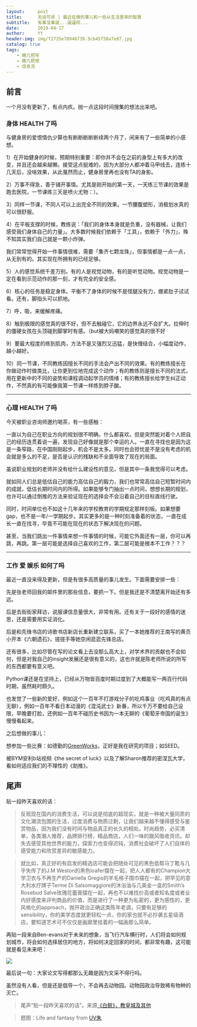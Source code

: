 ```yaml
---
layout:     post
title:      无话可说 | 最近在做的事儿和一些从生活里来的智慧
subtitle:   有事没事就...逼逼呗...
date:       2019-04-17
author:     YY
header-img: img/f2735e78946739.5cb45f58a7e87.jpg
catalog: true
tags:
    - 瞎几把写
    - 瞎几把想
    - 信息流
---
```


## 前言

一个月没有更新了，有点内疚。抛一点这段时间搜集的想法出来吧。

### 身体 HEALTH 了吗

与健身房的爱恨情仇少算也有断断断断断续两个月了，闲来有了一些简单的小感想。

1）在开始健身的时候，预期特别重要：即你并不会在之前的身型上有多大的改变，并且还会越来越懒。接受这点挺难的，因为大部分人都冲着马甲线去，连练十几天后，没啥效果，从此戛然而止，健身房里再也没有TA的身影。

2）万事不得急，善于铺开事情。尤其是刚开始的第一天，一天练三节课的效果是跑去医院，一节课练三天是喷火尤物：）。

3）同样一节课，不同人可以上出完全不同的效果。一节腰腹塑形，消极划水真的可以很舒服。

4）在平板支撑的时候，教练说：「我们的身体本身就是负重，没有器械，让我们感受我们身体自己的力量」。大多数时候我们依赖于「工具」，依赖于「外力」，殊不知其实我们自己就是一颗小炸弹。

我们常常觉得开始一件事情很难，需要「集齐七颗龙珠」，但事情都是一点一点，从无到有的。其实现在所拥有的已经足够。

5）人的感觉系统千差万别。有的人是视觉动物，有的是听觉动物。视觉动物是一定在看到示范动作的那一刻，才有完全的安全感。

6）核心的任务是稳定身体。平衡不了身体的时候不是怪腿没有力，绷紧肚子试试看。还有，脚指头可以抓地。

7）呼，吸，来缓解疼痛。

8）触到极限的感觉真的很不好，但不去触碰它，它的边界永远不会扩大。拉伸时的僵硬女孩在头顶碰到脚掌时有感。（but被大妈嘲笑的感觉真的很不好

9）要最大程度的练到肌肉，方法不是又强烈又迅猛，是快慢结合，小幅度动作，越小越好。

10）同一节课，不同教练因擅长不同的手法会产出不同的效果。有的教练擅长在你做动作时做类比，让你更到位地完成这个动作；有的教练则是擅长不同的法式，用在更新中的不同的姿势和课程调动起学员的情绪；有的教练擅长给学生纠正动作，不然真的有可能像我第一节课一样练到脖子酸。

----------

### 心理 HEALTH 了吗

今天被职业咨询师邀约喝茶，有一些感触：

一直以为自己在职业方向的规划很不明确，什么都喜欢。但是突然能对着个人把自己的经历连贯着说一遍，发现自己好像就是那个幸运的人。一直在寻找也是因为这是一条窄路，在中国刚刚起步，机会不是太多。同时也会担忧是不是没有考虑的机会就是多么的不足，是否是认识的残缺和不全面导致了现在的局面。

虽说职业规划的老师并没有给什么建设性的意见，但是其中一条我觉得可以考虑。

就如同人们总是低估自己的能力高估自己的毅力，我们也常常高估自己短暂时间内的成就，低估长期时间内的所得。如果能够专门抽出一点时间，想想长期的规划，也许可以通过倒推的方法来验证现在的选择会不会沿着自己的目标直线行驶。

同时，时间单位也不如这十几年来的学校教育的学期规定那样刻板。如果想要gap，也不是一年/一学期起步。其实更多的是一种时刻准备着的状态，一直在成长一直在找寻，毕竟不可能在现在的状态下解决现在的问题。

甚至，当我们跳出一件事情来想一件事情的时候，可能它外面还有一层，你可以再跳，再跳。第一层可能是选择自己喜欢的工作，第二层可能是根本不工作？？？

----------

### 工作 爱 娱乐 如何了吗

最近一直没来得及更新，但是有很多高质量的事儿发生。下面需要安排一些：

先是张老师回我的邮件里的那些信息，要抓一下。但是我还是不清楚离开始还有多远。

后是去街街家拜访，说服课信息量很大，非常有用。还有关于一段好的感情的迷思，还是需要用实证消化。

后是和先锋书店的诗歌书店新店长重新建立联系，买了一本她推荐的王南写的黄页小开本《六朝遗石》，搓搓手等她空闲逛逛先锋总店。

还有很多，比如尽管在写的论文看上去没那么高大上，对学术界的贡献也不会如何，但是对我自己的insight发展还是很有意义的，这也许就是陈老师所说的所写的东西都要有意义吧。

Python课还是在坚持上，已经从万物皆百度时期过度到了大概能写一两百行代码时期，虽然耗时颇久。

也发觉了一些新的爱好，例如这个一百年不打游戏分子的吃鸡事业（吃鸡真的有点无聊），例如一百年不看日本动漫的《混沌武士》新番，所以千万不要给自己设限，早晚要打脸，还例如一百年不碰历史书因为一本无聊的《葡萄牙帝国的诞生》慢慢看起来。

之后想做的事儿：

想参加一些比赛：如德勤的[GreenWorks](https://mp.weixin.qq.com/s?__biz=MzA4MjYwMjk3MA==&mid=2651099451&idx=1&sn=fa4a7852359f08e9a14374f071451289&chksm=84730f8eb30486989a31f5b6379b14b260140df86cd0c6e52a599fcff872ea488791c412160b&mpshare=1&scene=1&srcid=%23rd)，正好是我在研究的项目；如SEED。

被BYM安利b站视频《the secret of luck》以及了解Sharon推荐的密涅瓦大学，看如何适应我们的不理性的《助推》。

## 尾声

贴一段昨天喜欢的话：

> 反观现在国内的消费生活，可以说是彻底的超现实，就是一种被大量同质的文化潮流包围的生活，过度消费与物质过剩，让我们越来越不懂得感受与鉴赏物品，因为我们没有时间与物品真正的长久的相处。时尚趋势，必买清单，各类潮人推荐，品牌排行榜，精品商店，人们一味的跟风吸收资讯，却失去感受其他世界的能力，探索力也变得迟钝，消费社会破坏了人们自体的感受能力和欣赏差异的敏感能力。

> 就比如，真正好的有启发的精选店可能会把随处可见的黑色低帮马丁靴与几乎失传了的J.M Weston的黑色loafer摆在一起，把人人都有的Champion大学卫衣与不再生产的Daniella Gregis的羊毛格子围巾摆在一起，把罕见的意大利水疗牌子Terme Di Salsomaggiore的沐浴油与几美金一盒的Smith’s Rosebud Salve玫瑰花蕾膏摆在一起，再也不以难找价高或者知名度或者业内好感度来评判商品的价值，而是进行了一种更为私密的，更为感性的，更风格化的approach，抛开政治正确这类陈年老调，只要有足够的sensibility，你的美学态度就更轻松一点，你的家也就不必抄袭五星级酒店，要知道艺术可不仅仅是画廊里挂着的一幅画那么简单。

再贴一段来自Ben-evans对于未来的想象，当飞行汽车横行时，人们将会如何规划城市，将会如何选择居住的地方，将如何决定回家的时间，都非常有趣，这可能就是看见未来吧：

![](https://ws2.sinaimg.cn/large/006tNc79ly1g25ts3b256j30tr148q9o.jpg)

最后说一句：大家论文写得都那么无趣是因为文采不得行吗。

虽然没有人看，但是还是倡导一个，不会再去动物园。动物园政治导致稀有物种的灭亡。

> 尾声“贴一段昨天喜欢的话”。来源[《白鲸》，教皇城及其他](https://mp.weixin.qq.com/s/_bB_3Lk_EWeLJdXQRacOtw)

> 题图：Life and fantasy from [UV朱](https://www.behance.net/qr3125)


